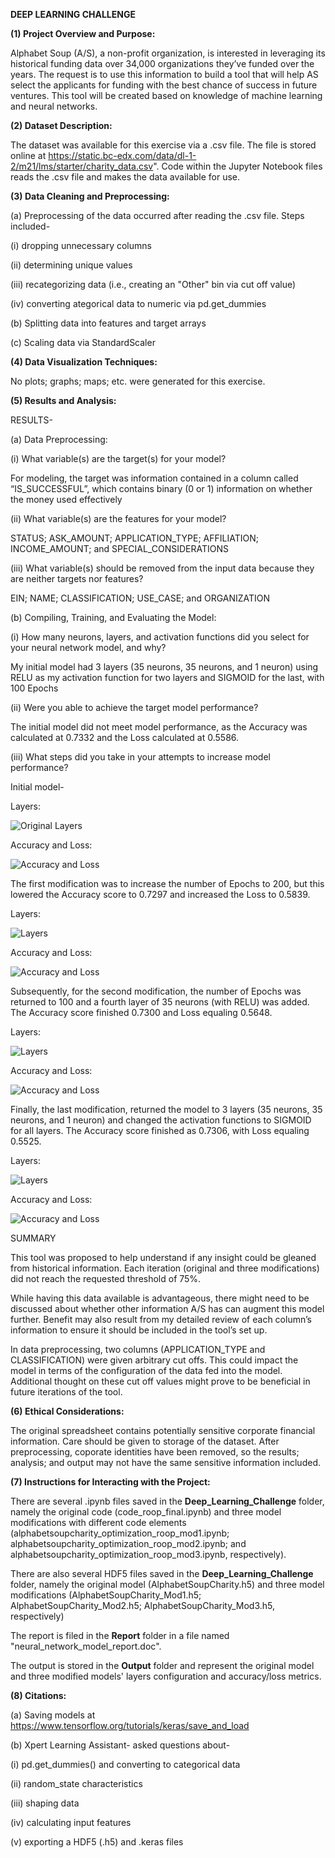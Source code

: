 **DEEP LEARNING CHALLENGE**


**(1) Project Overview and Purpose:**


Alphabet Soup (A/S), a non-profit organization, is interested in leveraging its historical funding data over 34,000 organizations they’ve funded over the years. The request is to use this information to build a tool that will help AS select the applicants for funding with the best chance of success in future ventures. This tool will be created based on knowledge of machine learning and neural networks.


**(2) Dataset Description:**

The dataset was available for this exercise via a .csv file. The file is stored online at https://static.bc-edx.com/data/dl-1-2/m21/lms/starter/charity_data.csv". Code within the Jupyter Notebook files reads the .csv file and makes the data available for use.


**(3) Data Cleaning and Preprocessing:**


(a) Preprocessing of the data occurred after reading the .csv file. Steps included-


(i) dropping unnecessary columns


(ii) determining unique values


(iii) recategorizing data (i.e., creating an "Other" bin via cut off value)


(iv) converting ategorical data to numeric via pd.get_dummies


(b) Splitting data into features and target arrays


(c) Scaling data via StandardScaler


**(4) Data Visualization Techniques:**

No plots; graphs; maps; etc. were generated for this exercise.


**(5) Results and Analysis:**


RESULTS-


(a) Data Preprocessing:


(i) What variable(s) are the target(s) for your model?

For modeling, the target was information contained in a column called “IS_SUCCESSFUL”, which contains binary (0 or 1) information on whether the money used effectively


(ii) What variable(s) are the features for your model?

STATUS; ASK_AMOUNT; APPLICATION_TYPE; AFFILIATION; INCOME_AMOUNT; and SPECIAL_CONSIDERATIONS


(iii) What variable(s) should be removed from the input data because they are neither targets nor features?

EIN; NAME; CLASSIFICATION; USE_CASE; and ORGANIZATION


(b) Compiling, Training, and Evaluating the Model:


(i) How many neurons, layers, and activation functions did you select for your neural network model, and why?

My initial model had 3 layers (35 neurons, 35 neurons, and 1 neuron) using RELU 
as my activation function for two layers and SIGMOID for the last, with 100 Epochs


(ii) Were you able to achieve the target model performance?

The initial model did not meet model performance, as the Accuracy was calculated at 0.7332 and the Loss calculated at 0.5586.


(iii) What steps did you take in your attempts to increase model performance?


Initial model-


Layers:

![Original Layers](Deep_Learning_Challenge/Output/original_layers.png)


Accuracy and Loss:

![Accuracy and Loss](Deep_Learning_Challenge/Output/original_accuracy_loss.png)


The first modification was to increase the number of Epochs to 200, but this lowered the Accuracy score to 0.7297 and increased the Loss to 0.5839.


Layers:

![Layers](Deep_Learning_Challenge/Output/mod1_layers.png)


Accuracy and Loss:

![Accuracy and Loss](Deep_Learning_Challenge/Output/mod1_accuracy_loss.png)


Subsequently, for the second modification, the number of Epochs was returned to 100 and a fourth layer of 35 neurons (with RELU) was added. The Accuracy score finished 0.7300 and Loss equaling 0.5648.


Layers:

![Layers](Deep_Learning_Challenge/Output/mod2_layers.png)


Accuracy and Loss:

![Accuracy and Loss](Deep_Learning_Challenge/Output/mod2_accuracy_loss.png)


Finally, the last modification, returned the model to 3 layers (35 neurons, 35 neurons, and 1 neuron) and changed the activation functions to SIGMOID for all layers. The Accuracy score finished as 0.7306, with Loss equaling 0.5525.


Layers:

![Layers](Deep_Learning_Challenge/Output/mod3_layers.png)


Accuracy and Loss:

![Accuracy and Loss](Deep_Learning_Challenge/Output/mod3_accuracy_loss.png)


SUMMARY


This tool was proposed to help understand if any insight could be gleaned from historical information. Each iteration (original and three modifications) did not reach the requested threshold of 75%. 

While having this data available is advantageous, there might need to be discussed about whether other information A/S has can augment this model further. Benefit may also result from my detailed review of each column’s information to ensure it should be included in the tool’s set up.

In data preprocessing, two columns (APPLICATION_TYPE and CLASSIFICATION) were given arbitrary cut offs. This could impact the model in terms of the configuration of the data fed into the model. Additional thought on these cut off values might prove to be beneficial in future iterations of the tool.


**(6) Ethical Considerations:**

The original spreadsheet contains potentially sensitive corporate financial information. Care should be given to storage of the dataset. After preprocessing, coporate identities have been removed, so the results; analysis; and output may not have the same sensitive information included.


**(7) Instructions for Interacting with the Project:**

There are several .ipynb files saved in the **Deep_Learning_Challenge** folder, namely the original code (code_roop_final.ipynb) and three model modifications with different code elements (alphabetsoupcharity_optimization_roop_mod1.ipynb; alphabetsoupcharity_optimization_roop_mod2.ipynb; and alphabetsoupcharity_optimization_roop_mod3.ipynb, respectively).


There are also several HDF5 files saved in the **Deep_Learning_Challenge** folder, namely the original model (AlphabetSoupCharity.h5) and three model modifications (AlphabetSoupCharity_Mod1.h5; AlphabetSoupCharity_Mod2.h5; AlphabetSoupCharity_Mod3.h5, respectively)


The report is filed in the **Report** folder in a file named "neural_network_model_report.doc".


The output is stored in the **Output** folder and represent the original model and three modified models' layers configuration and accuracy/loss metrics.


**(8) Citations:**

(a) Saving models at https://www.tensorflow.org/tutorials/keras/save_and_load

(b) Xpert Learning Assistant- asked questions about-

(i) pd.get_dummies() and converting to categorical data

(ii) random_state characteristics

(iii) shaping data

(iv) calculating input features

(v) exporting a HDF5 (.h5) and .keras files
